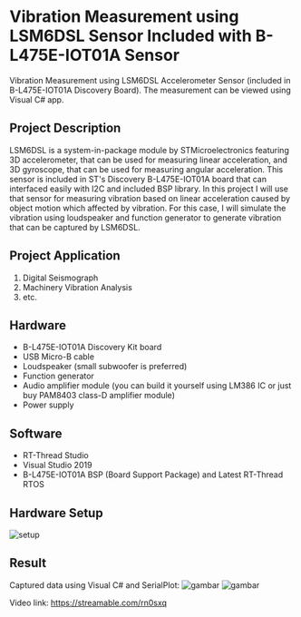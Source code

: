 # Vibration Measurement using LSM6DSL Sensor Included with B-L475E-IOT01A Sensor
Vibration Measurement using LSM6DSL Accelerometer Sensor (included in B-L475E-IOT01A Discovery Board).
The measurement can be viewed using Visual C# app.

## Project Description
LSM6DSL is a system-in-package module by STMicroelectronics featuring 3D accelerometer, that can be used for measuring linear acceleration, and 3D gyroscope, that can be used for measuring angular acceleration. This sensor is included in ST's Discovery B-L475E-IOT01A board that can interfaced easily with I2C and included BSP library.
In this project I will use that sensor for measuring vibration based on linear acceleration caused by object motion which affected by vibration. For this case, I will simulate the vibration using loudspeaker and function generator to generate vibration that can be captured by LSM6DSL.

## Project Application
1. Digital Seismograph
2. Machinery Vibration Analysis
3. etc.

## Hardware
- B-L475E-IOT01A Discovery Kit board
- USB Micro-B cable
- Loudspeaker (small subwoofer is preferred)
- Function generator
- Audio amplifier module (you can build it yourself using LM386 IC or just buy PAM8403 class-D amplifier module)
- Power supply

## Software
- RT-Thread Studio
- Visual Studio 2019
- B-L475E-IOT01A BSP (Board Support Package) and Latest RT-Thread RTOS

## Hardware Setup
![setup](https://user-images.githubusercontent.com/57849203/128018378-8dfddde6-cc35-4c48-a18d-7f4c740b32a3.jpg)

## Result
Captured data using Visual C# and SerialPlot:
![gambar](https://user-images.githubusercontent.com/57849203/128017665-9f29a945-ce84-406e-94b4-f94f481f69e6.png)
![gambar](https://user-images.githubusercontent.com/57849203/128030504-4d20613c-06b9-4bb1-8e99-efbd29be828f.png)

Video link: https://streamable.com/rn0sxq

